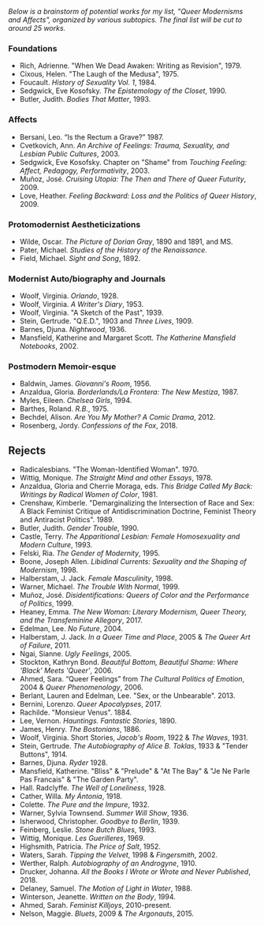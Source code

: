 *Below is a brainstorm of potential works for my list, "Queer Modernisms and Affects", organized by various subtopics. The final list will be cut to around 25 works.*


### Foundations
- Rich, Adrienne. "When We Dead Awaken: Writing as Revision", 1979.
- Cixous, Helen. "The Laugh of the Medusa", 1975.
- Foucault. *History of Sexuality Vol. 1*, 1984.
- Sedgwick, Eve Kosofsky. *The Epistemology of the Closet*, 1990.
- Butler, Judith. *Bodies That Matter*, 1993. 

### Affects
- Bersani, Leo. “Is the Rectum a Grave?” 1987.
- Cvetkovich, Ann. *An Archive of Feelings: Trauma, Sexuality, and Lesbian Public Cultures*, 2003.
- Sedgwick, Eve Kosofsky. Chapter on "Shame" from *Touching Feeling: Affect, Pedagogy, Performativity*, 2003.
- Muñoz, José. *Cruising Utopia: The Then and There of Queer Futurity*, 2009.
- Love, Heather. *Feeling Backward: Loss and the Politics of Queer History*, 2009.

### Protomodernist Aestheticizations
- Wilde, Oscar. *The Picture of Dorian Gray*, 1890 and 1891, and MS.
- Pater, Michael. *Studies of the History of the Renaissance*.
- Field, Michael. *Sight and Song*, 1892.

### Modernist Auto/biography and Journals
- Woolf, Virginia. *Orlando*, 1928.
- Woolf, Virginia. *A Writer's Diary*, 1953.
- Woolf, Virginia. "A Sketch of the Past", 1939.
- Stein, Gertrude. "Q.E.D.", 1903 and *Three Lives*, 1909. 
- Barnes, Djuna. *Nightwood*, 1936.
- Mansfield, Katherine and Margaret Scott. *The Katherine Mansfield Notebooks*, 2002.

### Postmodern Memoir-esque

- Baldwin, James. *Giovanni's Room*, 1956.
- Anzaldua, Gloria. *Borderlands/La Frontera: The New Mestiza*, 1987.
- Myles, Eileen. *Chelsea Girls*, 1994.
- Barthes, Roland. *R.B.*, 1975.
- Bechdel, Alison. *Are You My Mother? A Comic Drama*, 2012.
- Rosenberg, Jordy. *Confessions of the Fox*, 2018.

## Rejects 

* Radicalesbians. "The Woman-Identified Woman". 1970.
* Wittig, Monique. *The Straight Mind and other Essays*, 1978.
* Anzaldua, Gloria and Cherrie Moraga, eds. *This Bridge Called My Back: Writings by Radical Women of Color*, 1981.
* Crenshaw, Kimberle. "Demarginalizing the Intersection of Race and Sex: A Black Feminist Critique of Antidiscrimination Doctrine, Feminist Theory and Antiracist Politics". 1989.
* Butler, Judith. *Gender Trouble*, 1990.
* Castle, Terry. *The Apparitional Lesbian: Female Homosexuality and Modern Culture*, 1993. 
* Felski, Ria. *The Gender of Modernity*, 1995.
* Boone, Joseph Allen. *Libidinal Currents: Sexuality and the Shaping of Modernism*, 1998.
* Halberstam, J. Jack. *Female Masculinity*, 1998.
* Warner, Michael. *The Trouble With Normal*, 1999.
* Muñoz, José. *Disidentifications: Queers of Color and the Performance of Politics*, 1999.
* Heaney, Emma. *The New Woman: Literary Modernism, Queer Theory, and the Transfeminine Allegory*, 2017.
* Edelman, Lee. *No Future*, 2004.
* Halberstam, J. Jack. *In a Queer Time and Place*, 2005 & *The Queer Art of Failure*, 2011.
* Ngai, Sianne. *Ugly Feelings*, 2005.
* Stockton, Kathryn Bond. *Beautiful Bottom, Beautiful Shame: Where 'Black' Meets 'Queer'*, 2006.
* Ahmed, Sara. “Queer Feelings” from *The Cultural Politics of Emotion*, 2004 & *Queer Phenomenology*, 2006.
* Berlant, Lauren and Edelman, Lee. "Sex, or the Unbearable". 2013.
* Bernini, Lorenzo. *Queer Apocalypses*, 2017.
* Rachilde. "Monsieur Venus". 1884.
* Lee, Vernon. *Hauntings. Fantastic Stories*, 1890.
* James, Henry. *The Bostonians*, 1886.
* Woolf, Virginia. Short Stories, *Jacob's Room*, 1922 & *The Waves*, 1931.
* Stein, Gertrude. *The Autobiography of Alice B. Toklas*, 1933 & "Tender Buttons", 1914.
* Barnes, Djuna. *Ryder* 1928.
* Mansfield, Katherine. "Bliss" & "Prelude" & "At The Bay" & "Je Ne Parle Pas Francais" & "The Garden Party".
* Hall. Radclyffe. *The Well of Loneliness*, 1928.
* Cather, Willa. *My Ántonia*, 1918.
* Colette. *The Pure and the Impure*, 1932.
* Warner, Sylvia Townsend. *Summer Will Show*, 1936.
* Isherwood, Christopher. *Goodbye to Berlin*, 1939.
* Feinberg, Leslie. *Stone Butch Blues*, 1993.
* Wittig, Monique. *Les Guerilleres*, 1969.
* Highsmith, Patricia. *The Price of Salt*, 1952.
* Waters, Sarah. *Tipping the Velvet*, 1998 & *Fingersmith*, 2002.
* Werther, Ralph. *Autobiography of an Androgyne*, 1910.
* Drucker, Johanna. *All the Books I Wrote or Wrote and Never Published*, 2018.
* Delaney, Samuel. *The Motion of Light in Water*, 1988.
* Winterson, Jeanette. *Written on the Body*, 1994.
* Ahmed, Sarah. *Feminist Killjoys*,  2010-present.
* Nelson, Maggie. *Bluets*, 2009 & *The Argonauts*, 2015.